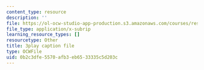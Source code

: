 ```yaml
---
content_type: resource
description: ''
file: https://ol-ocw-studio-app-production.s3.amazonaws.com/courses/res-18-008-calculus-revisited-complex-variables-differential-equations-and-linear-algebra-fall-2011/0b2c3dfe5570afb3eb6533335c5d203c_l59IX58Wce8.srt
file_type: application/x-subrip
learning_resource_types: []
resourcetype: Other
title: 3play caption file
type: OCWFile
uid: 0b2c3dfe-5570-afb3-eb65-33335c5d203c
---
```

